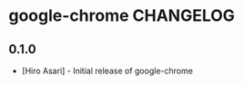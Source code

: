 google-chrome CHANGELOG
=======================

0.1.0
-----
- [Hiro Asari] - Initial release of google-chrome
